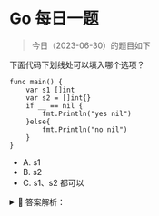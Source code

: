 # Go 每日一题

> 今日（2023-06-30）的题目如下

下面代码下划线处可以填入哪个选项？

```golang
func main() {
	var s1 []int
	var s2 = []int{}
	if __ == nil {
		fmt.Println("yes nil")
	}else{
		fmt.Println("no nil")
	}
}
```

- A. s1
- B. s2
- C. s1、s2 都可以


<details>
<summary style="cursor: pointer">🔑 答案解析：</summary>
<div>

参考答案及解析：A。

知识点：nil 切片和空切片。nil 切片和 nil 相等，一般用来表示一个不存在的切片；空切片和 nil 不相等，表示一个空的集合。

---

### 3 楼

为什么不是都可以，题目仅仅是可以填入，并没有说要走第一个分支

### 4 楼

3 楼正解。都可以填， s2 == nil 返回的是 false, s1 == nil 返回的是 true


</div>
</details>
